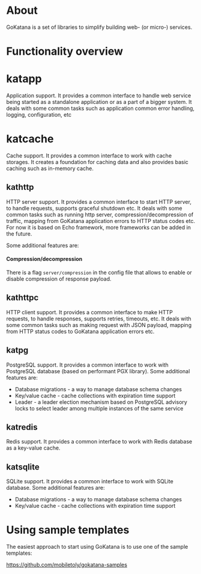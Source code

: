 # About

GoKatana is a set of libraries to simplify building web- (or micro-) services.

# Functionality overview

# katapp

Application support. It provides a common interface to handle web service being started
as a standalone application or as a part of a bigger system. It deals with some common tasks
such as application common error handling, logging, configuration, etc

# katcache

Cache support. It provides a common interface to work with cache storages. It creates a foundation
for caching data and also provides basic caching such as in-memory cache.

## kathttp

HTTP server support. It provides a common interface to start HTTP server, to handle requests,
supports graceful shutdown etc. It deals with some common tasks such as running http server,
compression/decompression of traffic, mapping from GoKatana application errors to HTTP status
codes etc. For now it is based on Echo framework, more frameworks can be added in the future.

Some additional features are:

#### Compression/decompression

There is a flag `server/compression` in the config file that allows to enable or disable compression
of response payload.

## kathttpc

HTTP client support. It provides a common interface to make HTTP requests, to handle responses,
supports retries, timeouts, etc. It deals with some common tasks such as making request with
JSON payload, mapping from HTTP status codes to GoKatana application errors etc.

## katpg

PostgreSQL support. It provides a common interface to work with PostgreSQL database (based
on performant PGX library). Some additional features are:

- Database migrations - a way to manage database schema changes
- Key/value cache - cache collections with expiration time support
- Leader - a leader election mechanism based on PostgreSQL advisory locks to select leader among
  multiple instances of the same service

## katredis

Redis support. It provides a common interface to work with Redis database as
a key-value cache.

## katsqlite

SQLite support. It provides a common interface to work with SQLite database.
Some additional features are:

- Database migrations - a way to manage database schema changes
- Key/value cache - cache collections with expiration time support


# Using sample templates 

The easiest approach to start using GoKatana is to use one of the sample templates:

https://github.com/mobiletoly/gokatana-samples
